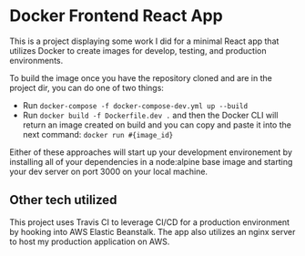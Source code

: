 # Docker Frontend React App

This is a project displaying some work I did for a minimal React app that utilizes Docker to create images for develop, testing, and production environments.

To build the image once you have the repository cloned and are in the project dir, you can do one of two things:
- Run `docker-compose -f docker-compose-dev.yml up --build`
- Run `docker build -f Dockerfile.dev .` and then the Docker CLI will return an image created on build and you can copy and paste it into the next command: `docker run #{image_id}`

Either of these approaches will start up your development environement by installing all of your dependencies in a node:alpine base image and starting your dev server on port 3000 on your local machine.

## Other tech utilized
This project uses Travis CI to leverage CI/CD for a production environment by hooking into AWS Elastic Beanstalk. The app also utilizes an nginx server to host my production application on AWS.
